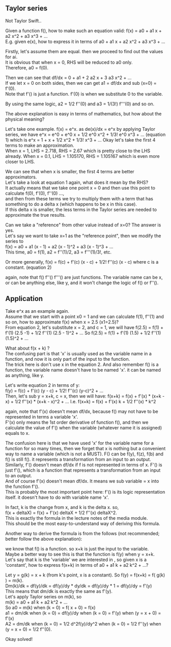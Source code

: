 Taylor series
-------------------------

Not Taylor Swift..

Given a function f(), how to make such an equation valid: f(x) = a0 + a1 x + a2 x^2 + a3 x^3 + ...  
E.g. given e(x), how to express it in terms of  a0 + a1 x + a2 x^2 + a3 x^3 + ... 

Firstly, let's assume them are equal. then we proceed to find out the values for ai.  
It is obvious that when x = 0, RHS will be reduced to a0 only.  
Therefore, a0 = f(0).

Then we can see that df/dx = 0 + a1 + 2 a2 x + 3 a3 x^2 + ...  
If we let x = 0 on both sides, then we can get a1 = df/dx and sub (x=0) = f'(0).  
Note that f'() is just a function. f'(0) is when we substitute 0 to the variable.  

By using the same logic, a2 = 1/2 f''(0) and a3 = 1/(3!) f'''(0) and so on.

The above explanation is easy in terms of mathematics, but how about the physical meaning?

Let's take one example. f(x) = e^x. as de(x)/dx = e^x
by applying Taylor series, we have e^x = e^0 + e^0 x + 1/2 e^0 x^2 + 1/3! e^0 x^3 + ... (equation 1) 
which is  e^x = 1 + x + 1/2 x^2 + 1/3! x^3 + ... 
Okay let's take the first 4 terms to make an approximation.  
When x = 1, LHS = 2.718, RHS = 2.67 which is pretty close to the LHS already.
When x = 0.1, LHS = 1.105170, RHS = 1.105167 which is even more closer to LHS.

We can see that when x is smaller, the first 4 terms are better approximators.  
Let's take a look at equation 1 again, what does it mean by the RHS?  
It actually means that we take one point x = 0 and then use this point to calculate f(0), f'(0), f''(0) ...,  
and then from these terms we try to multiply them with a term that has something to do a delta x (which happens to be x in this case).  
If this delta x is smaller, the less terms in the Taylor series are needed to approximate the true results.

Can we take a "reference" from other value instead of x=0?
The answer is yes.  
Let's say we want to take x=1 as the "reference point", then we modify the series to   
f(x) = a0 + a1 (x - 1) + a2 (x - 1)^2 + a3 (x - 1)^3 + ...  
This time, a0 = f(1), a2 = f''(1)/2, a3 = f'''(1)/3!, etc.  

Or more generally, f(x) = f(c) + f'(c) (x - c) + 1/2! f''(c) (x - c) where c is a constant. (equation 2)

again, note that f() f''() f'''() are just functions. 
The variable name can be x, or can be anything else, like y, and it won't change the logic of f() or f''().


Application
--------------------

Take e^x as an example again.  
Assume that we start with a point x0 = 1 and we can calculate f(1), f''(1) and so on, 
how to approximate f(x) when x = 2.5 (x1=2.5)?  
From equation 2, let's substitute x = 2, and c = 1, we will have
f(2.5) = f(1) + f'(1) (2.5 -1) + 1/2 f''(1) (2.5 - 1)^2 + ... 
So f(2.5) = f(1) + f'(1) (1.5) + 1/2 f''(1) (1.5)^2 + ...


What about f(x + k) ?  
The confusing part is that 'x' is usually used as the variable name in a function,
and now it is only part of the input to the function.  
The trick here is don't use x in the equation 2. 
And also remember f() is a function, the variable name doesn't have to be named 'x'. it can be named as anything, like y.  

Let's write equation 2 in terms of y:  
f(y) = f(c) + f'(c) (y - c) + 1/2! f''(c) (y-c)^2 + ...   
Then, let's sub y = x+k, c = x, then we will have: 
f(x+k) = f(x) + f'(x) * (x+k - x) + 1/2 f''(x) * (x+k - x)^2 + ... 
I.e. f(x+k) = f(x) + f'(x) k + 1/2 f''(x) * k^2

again, note that f'(x) doesn't mean df/dx, because f() may not have to be represented in terms a variable 'x'.  
F'(x) only means the 1st order derivative of function f(), 
and then we calculate the value of f'() when the variable (whatever name it is assigned)  equals to x.

The confusion here is that we have used 'x' for the variable name for a function for so many times,
then we forget that x is nothing but a convenient way to name a variable (which is not a MUST).
F() can be f(y), f(z), f(b) and f() is still f(). it represents a transformation from an input to an output.  
Similarly, f'() doesn't mean df/dx if f is not represented in terms of x.
F'() is just f'(), which is a function that represents a transformation from an input to an output.  
And of course f'(x) doesn't mean df/dx.
It means we sub variable = x into the function f'().  
This is probably the most important point here: f'() is its logic representation itself. it doesn't have to do with variable name 'x'.

In fact, k is the change from x, and k is the delta x. so,  
f(x + deltaX) = f(x) + f'(x) deltaX + 1/2 f''(x) deltaX^2.  
This is exactly the formula in the lecture notes of the media module.  
This should be the most easy-to-understand way of deriving this formula.


Another way to derive the formula is from the follows 
(not recommended; better follow the above explanation):

we know that f() is a function. so x+k is just the input to the variable.  
Maybe a better way to see this is that the function is f(y) when y = x+k.  
Let's say that k is the 'variable' we are interested in , so given x is a 'constant', 
how to express f(x+k) in terms of a0 + a1 k + a2 k^2 + ...?  

Let y = g(k) = x + k  (from k's point, x is a constant). 
So f(y) = f(x+k) = f( g(k) ) = m(k).  
Dm(k)/dk = df(y)/dk = df(y)/dy * dy/dk = df(y)/dy * 1 = df(y)/dy = f'(y)  
This means that dm/dk is exactly the same as f'(y).  
Let's apply Taylor series on m(k), so  
m(k) = a0 + a1 k + a2 k^2 + ...  
So a0 = m(k) when (k = 0) = f( x + 0) = f(x)  
a1 = dm/dk when (k = 0) = df(y)/dy when (k = 0) = f'(y) when (y = x + 0) = f'(x)  
A2 = dm/dk when (k = 0) = 1/2 d^2f(y)/dy^2 when (k = 0) = 1/2 f''(y) when (y = x + 0) = 1/2 f''(0).

Okay solved!
